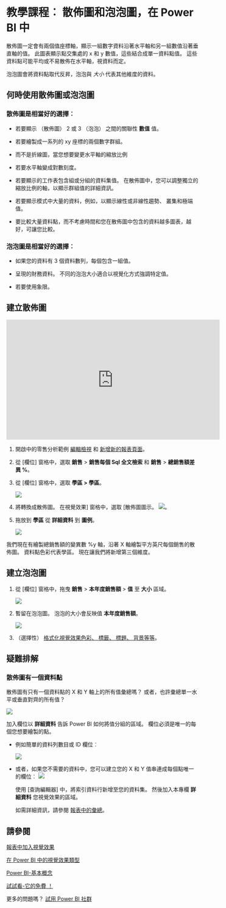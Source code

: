 <properties
   pageTitle="教學課程︰ 散佈在 Power BI 中的圖"
   description="教學課程︰ 散佈在 Power BI 中的圖"
   services="powerbi"
   documentationCenter=""
   authors="mihart"
   manager="mblythe"
   backup=""
   editor=""
   tags=""
   featuredVideoId="PVcfPoVE3Ys"
   qualityFocus="no"
   qualityDate=""/>

<tags
   ms.service="powerbi"
   ms.devlang="NA"
   ms.topic="article"
   ms.tgt_pltfrm="NA"
   ms.workload="powerbi"
   ms.date="08/29/2016"
   ms.author="mihart"/>

# 教學課程︰ 散佈圖和泡泡圖，在 Power BI 中  

散佈圖一定會有兩個值座標軸，顯示一組數字資料沿著水平軸和另一組數值沿著垂直軸的值。 此圖表顯示點交集處的 x 和 y 數值，這些結合成單一資料點值。 這些資料點可能平均或不易散佈在水平軸，視資料而定。

泡泡圖會將資料點取代反昇，泡泡與 *大小* 代表其他維度的資料。


## 何時使用散佈圖或泡泡圖

### 散佈圖是相當好的選擇︰

-  若要顯示 （散佈圖） 2 或 3 （泡泡） 之間的關聯性 **數值** 值。

-  若要繪製成一系列的 xy 座標的兩個數字群組。

-  而不是折線圖，當您想要變更水平軸的縮放比例    

- 若要水平軸變成對數刻度。

- 若要顯示的工作表包含組或分組的資料集值。 在散佈圖中，您可以調整獨立的縮放比例的軸，以顯示群組值的詳細資訊。

- 若要顯示模式中大量的資料，例如，以顯示線性或非線性趨勢、 叢集和極端值。

- 要比較大量資料點，而不考慮時間和您在散佈圖中包含的資料越多圖表，越好，可讓您比較。

### 泡泡圖是相當好的選擇︰

- 如果您的資料有 3 個資料數列，每個包含一組值。

- 呈現的財務資料。  不同的泡泡大小適合以視覺化方式強調特定值。

- 若要使用象限。

## 建立散佈圖

<iframe width="560" height="315" src="https://www.youtube.com/embed/PVcfPoVE3Ys?list=PL1N57mwBHtN0JFoKSR0n-tBkUJHeMP2cP" frameborder="0" allowfullscreen></iframe>

1.  開啟中的零售分析範例 [編輯檢視](powerbi-service-interact-with-a-report-in-editing-view.md) 和 [新增新的報表頁面](powerbi-service-add-a-page-to-a-report.md)。

2. 從 [欄位] 窗格中，選取 **銷售** > **銷售每個 Sql 全文檢索** 和 **銷售** > **總銷售額差異 %**。

3. 從 [欄位] 窗格中，選取 **學區 > 學區**。

    ![](media/powerbi-service-tutorial-scatter/PBI_scatter_chart_pre_convert.png)

4. 將轉換成散佈圖。 在視覺效果] 窗格中，選取 [散佈圖圖示。
 ![](media/powerbi-service-tutorial-scatter/PBI_scatter_chart_icon.png)。

5. 拖放到 **學區** 從 **詳細資料** 到 **圖例**。

    ![](media/powerbi-service-tutorial-scatter/PBI_scatter_chart_new.png)

我們現在有繪製總銷售額的變異數 %y 軸，沿著 X 軸繪製平方英尺每個銷售的散佈圖。  資料點色彩代表學區。  現在讓我們將新增第三個維度。

## 建立泡泡圖

1.  從 [欄位] 窗格中，拖曳 **銷售** > **本年度銷售額** > **值** 至 **大小** 區域。 

    ![](media/powerbi-service-tutorial-scatter/PBI_scatter_chart_size.png)

2. 暫留在泡泡圖。  泡泡的大小會反映值 **本年度銷售額**。

    ![](media/powerbi-service-tutorial-scatter/PBI_scatter_chart_hover.png)

3. （選擇性） [格式化視覺效果色彩、 標籤、 標題、 背景等等](powerbi-service-getting-started-with-color-formatting-and-axis-properties.md)。

## 疑難排解

### **散佈圖有一個資料點**  

散佈圖有只有一個資料點的 X 和 Y 軸上的所有值彙總嗎？  或者，也許彙總單一水平或垂直對齊的所有值？

![](media/powerbi-service-tutorial-scatter/PBI_scatter_tshoot1.png)

加入欄位以 **詳細資料** 告訴 Power BI 如何將值分組的區域。 欄位必須是唯一的每個您想要繪製的點。  

* 例如簡單的資料列數目或 ID 欄位︰

    ![](media/powerbi-service-tutorial-scatter/PBI_scatter_tshoot.png)

* 或者，如果您不需要的資料中，您可以建立您的 X 和 Y 值串連成每個點唯一的欄位︰   ![](media/powerbi-service-tutorial-scatter/PBI_scatter_tshoot2.png)

   使用 [查詢編輯器] 中，將索引資料行新增至您的資料集。  然後加入本專欄 **詳細資料** 您視覺效果的區域。

  如需詳細資訊，請參閱 [報表中的彙總](powerbi-service-aggregates.md)。

## 請參閱  
 [報表中加入視覺效果](powerbi-service-add-visualizations-to-a-report-i.md)  

 [在 Power BI 中的視覺效果類型](powerbi-service-visualization-types-for-reports-and-q-and-a.md)

 [Power BI-基本概念](powerbi-service-basic-concepts.md)  

[試試看-它的免費 ！](https://powerbi.com/)  

更多的問題嗎？ [試用 Power BI 社群](http://community.powerbi.com/)
